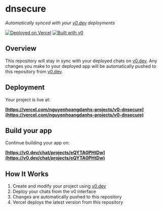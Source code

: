 # dnsecure

*Automatically synced with your [v0.dev](https://v0.dev) deployments*

[![Deployed on Vercel](https://img.shields.io/badge/Deployed%20on-Vercel-black?style=for-the-badge&logo=vercel)](https://vercel.com/nguyenhoangdanhs-projects/v0-dnsecure)
[![Built with v0](https://img.shields.io/badge/Built%20with-v0.dev-black?style=for-the-badge)](https://v0.dev/chat/projects/eQYTA0PHtDw)

## Overview

This repository will stay in sync with your deployed chats on [v0.dev](https://v0.dev).
Any changes you make to your deployed app will be automatically pushed to this repository from [v0.dev](https://v0.dev).

## Deployment

Your project is live at:

**[https://vercel.com/nguyenhoangdanhs-projects/v0-dnsecure](https://vercel.com/nguyenhoangdanhs-projects/v0-dnsecure)**

## Build your app

Continue building your app on:

**[https://v0.dev/chat/projects/eQYTA0PHtDw](https://v0.dev/chat/projects/eQYTA0PHtDw)**

## How It Works

1. Create and modify your project using [v0.dev](https://v0.dev)
2. Deploy your chats from the v0 interface
3. Changes are automatically pushed to this repository
4. Vercel deploys the latest version from this repository